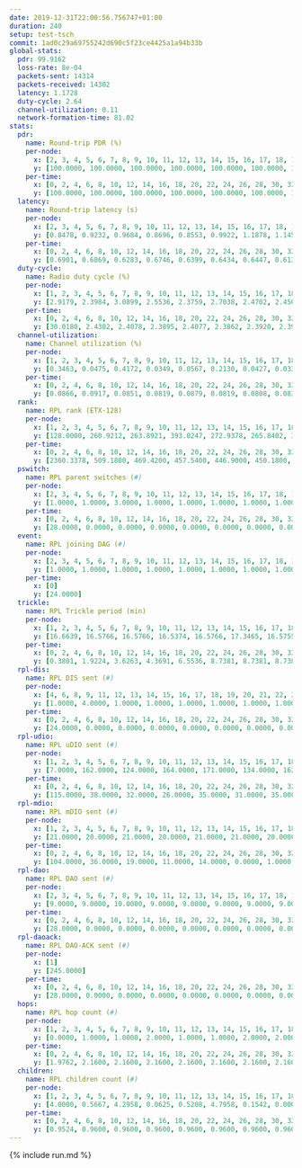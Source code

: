```yaml
---
date: 2019-12-31T22:00:56.756747+01:00
duration: 240
setup: test-tsch
commit: 1ad0c29a69755242d690c5f23ce4425a1a94b33b
global-stats:
  pdr: 99.9162
  loss-rate: 8e-04
  packets-sent: 14314
  packets-received: 14302
  latency: 1.1728
  duty-cycle: 2.64
  channel-utilization: 0.11
  network-formation-time: 81.02
stats:
  pdr:
    name: Round-trip PDR (%)
    per-node:
      x: [2, 3, 4, 5, 6, 7, 8, 9, 10, 11, 12, 13, 14, 15, 16, 17, 18, 19, 20, 21, 22, 23, 24, 25]
      y: [100.0000, 100.0000, 100.0000, 100.0000, 100.0000, 100.0000, 100.0000, 100.0000, 100.0000, 99.8288, 100.0000, 100.0000, 100.0000, 100.0000, 100.0000, 99.2908, 99.4764, 100.0000, 100.0000, 99.8387, 100.0000, 100.0000, 99.8296, 99.6581]
    per-time:
      x: [0, 2, 4, 6, 8, 10, 12, 14, 16, 18, 20, 22, 24, 26, 28, 30, 32, 34, 36, 38, 40, 42, 44, 46, 48, 50, 52, 54, 56, 58, 60, 62, 64, 66, 68, 70, 72, 74, 76, 78, 80, 82, 84, 86, 88, 90, 92, 94, 96, 98, 100, 102, 104, 106, 108, 110, 112, 114, 116, 118, 120, 122, 124, 126, 128, 130, 132, 134, 136, 138, 140, 142, 144, 146, 148, 150, 152, 154, 156, 158, 160, 162, 164, 166, 168, 170, 172, 174, 176, 178, 180, 182, 184, 186, 188, 190, 192, 194, 196, 198, 200, 202, 204, 206, 208, 210, 212, 214, 216, 218, 220, 222, 224, 226, 228, 230, 232, 234, 236, 238]
      y: [100.0000, 100.0000, 100.0000, 100.0000, 100.0000, 100.0000, 100.0000, 100.0000, 100.0000, 99.1597, 100.0000, 100.0000, 100.0000, 100.0000, 100.0000, 100.0000, 100.0000, 100.0000, 100.0000, 99.1667, 100.0000, 100.0000, 100.0000, 100.0000, 99.1667, 100.0000, 100.0000, 100.0000, 100.0000, 100.0000, 100.0000, 100.0000, 100.0000, 100.0000, 100.0000, 100.0000, 100.0000, 99.1667, 100.0000, 100.0000, 100.0000, 100.0000, 99.1667, 100.0000, 100.0000, 100.0000, 100.0000, 99.1667, 100.0000, 100.0000, 100.0000, 100.0000, 100.0000, 100.0000, 100.0000, 100.0000, 100.0000, 100.0000, 100.0000, 99.1667, 100.0000, 100.0000, 100.0000, 100.0000, 100.0000, 100.0000, 100.0000, 100.0000, 100.0000, 100.0000, 100.0000, 100.0000, 100.0000, 100.0000, 100.0000, 100.0000, 100.0000, 100.0000, 100.0000, 100.0000, 99.1667, 100.0000, 100.0000, 100.0000, 100.0000, 100.0000, 100.0000, 100.0000, 100.0000, 100.0000, 100.0000, 100.0000, 99.1667, 100.0000, 100.0000, 100.0000, 100.0000, 99.1667, 100.0000, 100.0000, 100.0000, 100.0000, 100.0000, 100.0000, 100.0000, 100.0000, 100.0000, 100.0000, 98.3333, 100.0000, 100.0000, 100.0000, 100.0000, 100.0000, 100.0000, 100.0000, 100.0000, 100.0000, 100.0000, 100.0000]
  latency:
    name: Round-trip latency (s)
    per-node:
      x: [2, 3, 4, 5, 6, 7, 8, 9, 10, 11, 12, 13, 14, 15, 16, 17, 18, 19, 20, 21, 22, 23, 24, 25]
      y: [0.8478, 0.9232, 0.9684, 0.8696, 0.8553, 0.9922, 1.1878, 1.1452, 0.9767, 1.2444, 1.0035, 1.0420, 1.3244, 1.2911, 1.0983, 1.2739, 1.2740, 1.3376, 1.2854, 1.4356, 1.4129, 1.5007, 1.4425, 1.4981]
    per-time:
      x: [0, 2, 4, 6, 8, 10, 12, 14, 16, 18, 20, 22, 24, 26, 28, 30, 32, 34, 36, 38, 40, 42, 44, 46, 48, 50, 52, 54, 56, 58, 60, 62, 64, 66, 68, 70, 72, 74, 76, 78, 80, 82, 84, 86, 88, 90, 92, 94, 96, 98, 100, 102, 104, 106, 108, 110, 112, 114, 116, 118, 120, 122, 124, 126, 128, 130, 132, 134, 136, 138, 140, 142, 144, 146, 148, 150, 152, 154, 156, 158, 160, 162, 164, 166, 168, 170, 172, 174, 176, 178, 180, 182, 184, 186, 188, 190, 192, 194, 196, 198, 200, 202, 204, 206, 208, 210, 212, 214, 216, 218, 220, 222, 224, 226, 228, 230, 232, 234, 236, 238]
      y: [0.6901, 0.6869, 0.6283, 0.6746, 0.6399, 0.6434, 0.6447, 0.6139, 0.6632, 0.6748, 0.6499, 0.6657, 0.6746, 0.6354, 0.6807, 0.7048, 0.6650, 0.6853, 0.6516, 0.6783, 0.7318, 0.6180, 0.6596, 0.6298, 0.6417, 0.5975, 0.5867, 0.6223, 0.6902, 0.6293, 0.7416, 0.7044, 0.6745, 0.6457, 0.6446, 0.7748, 0.7130, 0.7415, 0.7116, 0.7282, 0.5923, 0.6988, 0.7850, 0.7644, 0.7408, 0.8112, 0.7428, 1.0047, 1.0660, 0.9083, 0.8271, 0.7679, 0.8012, 1.1630, 1.5497, 1.3394, 1.0872, 0.9643, 0.8516, 1.0914, 1.5792, 1.5846, 1.5353, 1.3025, 1.1129, 1.0882, 1.5514, 1.6108, 1.6147, 1.6189, 1.5515, 1.4896, 1.6267, 1.6181, 1.5655, 1.5486, 1.5690, 1.5886, 1.6240, 1.6099, 1.6070, 1.5862, 1.5887, 1.5985, 1.5971, 1.5966, 1.6058, 1.6251, 1.6136, 1.5949, 1.5950, 1.5843, 1.6251, 1.6868, 1.7289, 1.6652, 1.6811, 1.5921, 1.6847, 1.7201, 1.6799, 1.6334, 1.6565, 1.6332, 1.6880, 1.6309, 1.6577, 1.6925, 1.6312, 1.6487, 1.6245, 1.6030, 1.6115, 1.5853, 1.6572, 1.5865, 1.6750, 1.6197, 1.6859, 1.5681]
  duty-cycle:
    name: Radio duty cycle (%)
    per-node:
      x: [1, 2, 3, 4, 5, 6, 7, 8, 9, 10, 11, 12, 13, 14, 15, 16, 17, 18, 19, 20, 21, 22, 23, 24, 25]
      y: [2.9179, 2.3984, 3.0899, 2.5536, 2.3759, 2.7038, 2.4702, 2.4501, 2.5638, 2.4582, 2.5956, 2.4567, 2.6171, 2.5579, 2.5506, 2.6955, 2.5745, 2.6898, 2.6362, 2.7717, 2.6852, 2.6062, 2.7512, 2.7527, 2.7031]
    per-time:
      x: [0, 2, 4, 6, 8, 10, 12, 14, 16, 18, 20, 22, 24, 26, 28, 30, 32, 34, 36, 38, 40, 42, 44, 46, 48, 50, 52, 54, 56, 58, 60, 62, 64, 66, 68, 70, 72, 74, 76, 78, 80, 82, 84, 86, 88, 90, 92, 94, 96, 98, 100, 102, 104, 106, 108, 110, 112, 114, 116, 118, 120, 122, 124, 126, 128, 130, 132, 134, 136, 138, 140, 142, 144, 146, 148, 150, 152, 154, 156, 158, 160, 162, 164, 166, 168, 170, 172, 174, 176, 178, 180, 182, 184, 186, 188, 190, 192, 194, 196, 198, 200, 202, 204, 206, 208, 210, 212, 214, 216, 218, 220, 222, 224, 226, 228, 230, 232, 234, 236, 238, 240]
      y: [30.0180, 2.4302, 2.4078, 2.3895, 2.4077, 2.3862, 2.3920, 2.3960, 2.3939, 2.3909, 2.3860, 2.3849, 2.3808, 2.3959, 2.4161, 2.4055, 2.4012, 2.4034, 2.3883, 2.3962, 2.3829, 2.3831, 2.3850, 2.3879, 2.4018, 2.3777, 2.3829, 2.3751, 2.4127, 2.3959, 2.3819, 2.3991, 2.3907, 2.3959, 2.3929, 2.3889, 2.3992, 2.3878, 2.3849, 2.3930, 2.3882, 2.3856, 2.3758, 2.4192, 2.3934, 2.3901, 2.3905, 2.3866, 2.4003, 2.3936, 2.3829, 2.3948, 2.3896, 2.3919, 2.3960, 2.3880, 2.3803, 2.4091, 2.3922, 2.3768, 2.3849, 2.3812, 2.3832, 2.3782, 2.3865, 2.4025, 2.3796, 2.3933, 2.3910, 2.3934, 2.4030, 2.3947, 2.4025, 2.3840, 2.3944, 2.3969, 2.3868, 2.3946, 2.3959, 2.3983, 2.3892, 2.3893, 2.3794, 2.3852, 2.3990, 2.4004, 2.3993, 2.3909, 2.3952, 2.3969, 2.3949, 2.3834, 2.3964, 2.4062, 2.4136, 2.4076, 2.3946, 2.3903, 2.9386, 2.6869, 2.5491, 2.4571, 2.3826, 2.4091, 2.4078, 2.4057, 2.4014, 2.4031, 2.4002, 2.3971, 2.3893, 2.3963, 2.4006, 2.3892, 2.3998, 2.3993, 2.3924, 2.3951, 2.4062, 2.3917, null]
  channel-utilization:
    name: Channel utilization (%)
    per-node:
      x: [1, 2, 3, 4, 5, 6, 7, 8, 9, 10, 11, 12, 13, 14, 15, 16, 17, 18, 19, 20, 21, 22, 23, 24, 25]
      y: [0.3463, 0.0475, 0.4172, 0.0349, 0.0567, 0.2130, 0.0427, 0.0335, 0.0437, 0.0419, 0.0330, 0.0384, 0.0936, 0.0311, 0.0810, 0.1402, 0.0477, 0.1081, 0.0385, 0.0628, 0.0373, 0.0386, 0.0322, 0.0309, 0.0340]
    per-time:
      x: [0, 2, 4, 6, 8, 10, 12, 14, 16, 18, 20, 22, 24, 26, 28, 30, 32, 34, 36, 38, 40, 42, 44, 46, 48, 50, 52, 54, 56, 58, 60, 62, 64, 66, 68, 70, 72, 74, 76, 78, 80, 82, 84, 86, 88, 90, 92, 94, 96, 98, 100, 102, 104, 106, 108, 110, 112, 114, 116, 118, 120, 122, 124, 126, 128, 130, 132, 134, 136, 138, 140, 142, 144, 146, 148, 150, 152, 154, 156, 158, 160, 162, 164, 166, 168, 170, 172, 174, 176, 178, 180, 182, 184, 186, 188, 190, 192, 194, 196, 198, 200, 202, 204, 206, 208, 210, 212, 214, 216, 218, 220, 222, 224, 226, 228, 230, 232, 234, 236, 238, 240]
      y: [0.0866, 0.0917, 0.0851, 0.0819, 0.0879, 0.0819, 0.0808, 0.0831, 0.0809, 0.0835, 0.0819, 0.0817, 0.0781, 0.0851, 0.0936, 0.0885, 0.0881, 0.0868, 0.0827, 0.0873, 0.0810, 0.0819, 0.0791, 0.0811, 0.0875, 0.0770, 0.0792, 0.0764, 0.0943, 0.0860, 0.0781, 0.0853, 0.0835, 0.0832, 0.0830, 0.0809, 0.0891, 0.0817, 0.0824, 0.0829, 0.0800, 0.0775, 0.0759, 0.0961, 0.0834, 0.0856, 0.0843, 0.0841, 0.0889, 0.0839, 0.0793, 0.0853, 0.0821, 0.0859, 0.0853, 0.0834, 0.0799, 0.0940, 0.0856, 0.0765, 0.0797, 0.0796, 0.0803, 0.0803, 0.0848, 0.0893, 0.0768, 0.0823, 0.0812, 0.0846, 0.0906, 0.0847, 0.0893, 0.0813, 0.0840, 0.0849, 0.0795, 0.0827, 0.0846, 0.0880, 0.0839, 0.0829, 0.0792, 0.0794, 0.0859, 0.0857, 0.0855, 0.0818, 0.0861, 0.0863, 0.0865, 0.0806, 0.0847, 0.0886, 0.0934, 0.0902, 0.0855, 0.0841, 0.3529, 0.1929, 0.1374, 0.1142, 0.0804, 0.0924, 0.0914, 0.0925, 0.0883, 0.0939, 0.0911, 0.0881, 0.0850, 0.0845, 0.0875, 0.0829, 0.0881, 0.0889, 0.0837, 0.0861, 0.0908, 0.0837, null]
  rank:
    name: RPL rank (ETX-128)
    per-node:
      x: [1, 2, 3, 4, 5, 6, 7, 8, 9, 10, 11, 12, 13, 14, 15, 16, 17, 18, 19, 20, 21, 22, 23, 24, 25]
      y: [128.0000, 260.9212, 263.8921, 393.0247, 272.9378, 265.8402, 398.2614, 411.7427, 412.4274, 406.1777, 549.8947, 398.0615, 403.4108, 549.6667, 427.2158, 433.0082, 436.5892, 514.2602, 818.1694, 571.8033, 846.6694, 550.0451, 667.6842, 638.7613, 643.1189]
    per-time:
      x: [0, 2, 4, 6, 8, 10, 12, 14, 16, 18, 20, 22, 24, 26, 28, 30, 32, 34, 36, 38, 40, 42, 44, 46, 48, 50, 52, 54, 56, 58, 60, 62, 64, 66, 68, 70, 72, 74, 76, 78, 80, 82, 84, 86, 88, 90, 92, 94, 96, 98, 100, 102, 104, 106, 108, 110, 112, 114, 116, 118, 120, 122, 124, 126, 128, 130, 132, 134, 136, 138, 140, 142, 144, 146, 148, 150, 152, 154, 156, 158, 160, 162, 164, 166, 168, 170, 172, 174, 176, 178, 180, 182, 184, 186, 188, 190, 192, 194, 196, 198, 200, 202, 204, 206, 208, 210, 212, 214, 216, 218, 220, 222, 224, 226, 228, 230, 232, 234, 236, 238]
      y: [2360.3378, 509.1800, 469.4200, 457.5400, 446.9000, 450.1800, 448.0400, 443.9200, 442.2745, 442.3725, 438.6200, 441.7800, 438.9800, 437.6800, 440.3200, 446.5294, 442.7000, 443.8800, 438.8600, 441.4400, 449.7400, 445.5000, 440.6667, 433.8400, 433.2000, 431.6275, 423.7000, 422.1600, 428.4800, 430.7800, 425.6400, 432.2500, 431.7200, 430.9800, 429.2800, 431.6200, 440.4800, 438.9216, 438.8400, 437.7255, 431.3000, 425.1373, 422.9600, 431.2941, 430.1200, 428.3137, 427.6667, 433.0400, 437.2200, 436.7200, 435.1200, 435.0400, 434.6400, 435.2600, 438.6275, 431.2800, 433.6667, 439.1373, 435.8000, 441.2400, 444.2800, 441.9400, 441.3922, 440.4000, 442.3137, 447.2885, 439.0800, 436.8400, 434.6600, 433.8800, 436.0400, 434.4600, 441.4902, 438.1176, 435.5400, 436.2600, 434.7200, 432.8000, 438.9804, 435.9020, 442.6667, 439.9600, 438.1200, 436.0400, 438.0800, 436.7600, 437.0000, 439.5000, 440.8235, 443.2200, 445.7843, 442.8824, 439.0000, 454.8654, 462.2353, 470.9600, 467.4000, 465.4118, 324.0617, 287.1279, 283.3869, 291.2105, 460.8400, 458.2400, 459.4808, 471.8824, 472.7736, 467.5577, 471.3922, 467.3400, 467.1961, 458.8800, 454.4800, 454.7600, 453.5800, 455.7647, 451.8302, 455.7059, 459.7800, 458.9400]
  pswitch:
    name: RPL parent switches (#)
    per-node:
      x: [2, 3, 4, 5, 6, 7, 8, 9, 10, 11, 12, 13, 14, 15, 16, 17, 18, 19, 20, 21, 22, 23, 24, 25]
      y: [1.0000, 1.0000, 3.0000, 1.0000, 1.0000, 1.0000, 1.0000, 1.0000, 2.0000, 7.0000, 4.0000, 1.0000, 12.0000, 1.0000, 4.0000, 1.0000, 6.0000, 2.0000, 5.0000, 2.0000, 4.0000, 8.0000, 4.0000, 5.0000]
    per-time:
      x: [0, 2, 4, 6, 8, 10, 12, 14, 16, 18, 20, 22, 24, 26, 28, 30, 32, 34, 36, 38, 40, 42, 44, 46, 48, 50, 52, 54, 56, 58, 60, 62, 64, 66, 68, 70, 72, 74, 76, 78, 80, 82, 84, 86, 88, 90, 92, 94, 96, 98, 100, 102, 104, 106, 108, 110, 112, 114, 116, 118, 120, 122, 124, 126, 128, 130, 132, 134, 136, 138, 140, 142, 144, 146, 148, 150, 152, 154, 156, 158, 160, 162, 164, 166, 168, 170, 172, 174, 176, 178, 180, 182, 184, 186, 188, 190, 192, 194, 196, 198, 200, 202, 204, 206, 208, 210, 212, 214, 216, 218, 220, 222, 224, 226, 228, 230, 232, 234]
      y: [28.0000, 0.0000, 0.0000, 0.0000, 0.0000, 0.0000, 0.0000, 0.0000, 1.0000, 1.0000, 0.0000, 0.0000, 0.0000, 0.0000, 0.0000, 1.0000, 0.0000, 0.0000, 0.0000, 0.0000, 0.0000, 0.0000, 1.0000, 0.0000, 0.0000, 1.0000, 0.0000, 0.0000, 0.0000, 0.0000, 0.0000, 2.0000, 0.0000, 0.0000, 0.0000, 0.0000, 0.0000, 1.0000, 0.0000, 1.0000, 0.0000, 1.0000, 0.0000, 1.0000, 0.0000, 1.0000, 1.0000, 0.0000, 0.0000, 0.0000, 0.0000, 0.0000, 0.0000, 0.0000, 1.0000, 0.0000, 1.0000, 1.0000, 0.0000, 0.0000, 0.0000, 0.0000, 1.0000, 0.0000, 1.0000, 2.0000, 0.0000, 0.0000, 0.0000, 0.0000, 0.0000, 0.0000, 1.0000, 1.0000, 0.0000, 0.0000, 0.0000, 0.0000, 1.0000, 1.0000, 1.0000, 0.0000, 0.0000, 0.0000, 0.0000, 0.0000, 0.0000, 0.0000, 1.0000, 0.0000, 1.0000, 1.0000, 0.0000, 2.0000, 1.0000, 0.0000, 0.0000, 1.0000, 1.0000, 2.0000, 0.0000, 0.0000, 0.0000, 0.0000, 2.0000, 1.0000, 3.0000, 2.0000, 1.0000, 0.0000, 1.0000, 0.0000, 0.0000, 0.0000, 0.0000, 1.0000, 3.0000, 1.0000]
  event:
    name: RPL joining DAG (#)
    per-node:
      x: [2, 3, 4, 5, 6, 7, 8, 9, 10, 11, 12, 13, 14, 15, 16, 17, 18, 19, 20, 21, 22, 23, 24, 25]
      y: [1.0000, 1.0000, 1.0000, 1.0000, 1.0000, 1.0000, 1.0000, 1.0000, 1.0000, 1.0000, 1.0000, 1.0000, 1.0000, 1.0000, 1.0000, 1.0000, 1.0000, 1.0000, 1.0000, 1.0000, 1.0000, 1.0000, 1.0000, 1.0000]
    per-time:
      x: [0]
      y: [24.0000]
  trickle:
    name: RPL Trickle period (min)
    per-node:
      x: [1, 2, 3, 4, 5, 6, 7, 8, 9, 10, 11, 12, 13, 14, 15, 16, 17, 18, 19, 20, 21, 22, 23, 24, 25]
      y: [16.6639, 16.5766, 16.5766, 16.5374, 16.5766, 17.3465, 16.5755, 16.5302, 16.5296, 16.5792, 16.5100, 16.5866, 16.5302, 16.4975, 16.5302, 16.5351, 16.5251, 16.5422, 16.5262, 16.6056, 16.5262, 16.5340, 16.5299, 16.5304, 16.5351]
    per-time:
      x: [0, 2, 4, 6, 8, 10, 12, 14, 16, 18, 20, 22, 24, 26, 28, 30, 32, 34, 36, 38, 40, 42, 44, 46, 48, 50, 52, 54, 56, 58, 60, 62, 64, 66, 68, 70, 72, 74, 76, 78, 80, 82, 84, 86, 88, 90, 92, 94, 96, 98, 100, 102, 104, 106, 108, 110, 112, 114, 116, 118, 120, 122, 124, 126, 128, 130, 132, 134, 136, 138, 140, 142, 144, 146, 148, 150, 152, 154, 156, 158, 160, 162, 164, 166, 168, 170, 172, 174, 176, 178, 180, 182, 184, 186, 188, 190, 192, 194, 196, 198, 200, 202, 204, 206, 208, 210, 212, 214, 216, 218, 220, 222, 224, 226, 228, 230, 232, 234, 236, 238]
      y: [0.3801, 1.9224, 3.6263, 4.3691, 6.5536, 8.7381, 8.7381, 8.7381, 10.1088, 17.4763, 17.4763, 17.4763, 17.4763, 17.4763, 17.4763, 17.4763, 17.4763, 17.4763, 17.4763, 17.4763, 17.4763, 17.4763, 17.4763, 17.4763, 17.4763, 17.4763, 17.4763, 17.4763, 17.4763, 17.4763, 17.4763, 17.4763, 17.4763, 17.4763, 17.4763, 17.4763, 17.4763, 17.4763, 17.4763, 17.4763, 17.4763, 17.4763, 17.4763, 17.4763, 17.4763, 17.4763, 17.4763, 17.4763, 17.4763, 17.4763, 17.4763, 17.4763, 17.4763, 17.4763, 17.4763, 17.4763, 17.4763, 17.4763, 17.4763, 17.4763, 17.4763, 17.4763, 17.4763, 17.4763, 17.4763, 17.4763, 17.4763, 17.4763, 17.4763, 17.4763, 17.4763, 17.4763, 17.4763, 17.4763, 17.4763, 17.4763, 17.4763, 17.4763, 17.4763, 17.4763, 17.4763, 17.4763, 17.4763, 17.4763, 17.4763, 17.4763, 17.4763, 17.4763, 17.4763, 17.4763, 17.4763, 17.4763, 17.4763, 17.4763, 17.4763, 17.4763, 17.4763, 17.4763, 17.4763, 17.4763, 17.4763, 17.4763, 17.4763, 17.4763, 17.4763, 17.4763, 17.4763, 17.4763, 17.4763, 17.4763, 17.4763, 17.4763, 17.4763, 17.4763, 17.4763, 17.4763, 17.4763, 17.4763, 17.4763, 17.4763]
  rpl-dis:
    name: RPL DIS sent (#)
    per-node:
      x: [4, 6, 8, 9, 11, 12, 13, 14, 15, 16, 17, 18, 19, 20, 21, 22, 23, 24, 25]
      y: [1.0000, 4.0000, 1.0000, 1.0000, 1.0000, 1.0000, 1.0000, 1.0000, 1.0000, 1.0000, 1.0000, 1.0000, 1.0000, 2.0000, 2.0000, 1.0000, 3.0000, 2.0000, 2.0000]
    per-time:
      x: [0, 2, 4, 6, 8, 10, 12, 14, 16, 18, 20, 22, 24, 26, 28, 30, 32, 34, 36, 38, 40, 42, 44, 46, 48, 50, 52, 54, 56, 58, 60, 62, 64, 66, 68, 70, 72, 74, 76, 78, 80, 82, 84, 86, 88, 90, 92, 94, 96, 98, 100, 102, 104, 106, 108, 110, 112, 114, 116, 118, 120, 122, 124, 126, 128, 130, 132, 134, 136, 138, 140, 142, 144, 146, 148, 150, 152, 154, 156, 158, 160, 162, 164, 166, 168, 170, 172, 174, 176, 178, 180, 182, 184, 186, 188, 190, 192, 194, 196, 198, 200, 202]
      y: [24.0000, 0.0000, 0.0000, 0.0000, 0.0000, 0.0000, 0.0000, 0.0000, 0.0000, 0.0000, 0.0000, 0.0000, 0.0000, 0.0000, 0.0000, 0.0000, 0.0000, 0.0000, 0.0000, 0.0000, 0.0000, 0.0000, 0.0000, 0.0000, 0.0000, 0.0000, 0.0000, 0.0000, 0.0000, 0.0000, 0.0000, 0.0000, 0.0000, 0.0000, 0.0000, 0.0000, 0.0000, 0.0000, 0.0000, 0.0000, 0.0000, 0.0000, 0.0000, 0.0000, 0.0000, 0.0000, 0.0000, 0.0000, 0.0000, 0.0000, 0.0000, 0.0000, 0.0000, 0.0000, 0.0000, 0.0000, 0.0000, 0.0000, 0.0000, 0.0000, 0.0000, 0.0000, 0.0000, 0.0000, 0.0000, 0.0000, 0.0000, 0.0000, 0.0000, 0.0000, 0.0000, 0.0000, 0.0000, 0.0000, 0.0000, 0.0000, 0.0000, 0.0000, 0.0000, 0.0000, 0.0000, 0.0000, 0.0000, 0.0000, 0.0000, 0.0000, 0.0000, 0.0000, 0.0000, 0.0000, 0.0000, 0.0000, 0.0000, 0.0000, 0.0000, 0.0000, 0.0000, 0.0000, 0.0000, 1.0000, 2.0000, 1.0000]
  rpl-udio:
    name: RPL uDIO sent (#)
    per-node:
      x: [1, 2, 3, 4, 5, 6, 7, 8, 9, 10, 11, 12, 13, 14, 15, 16, 17, 18, 19, 20, 21, 22, 23, 24, 25]
      y: [7.0000, 162.0000, 124.0000, 164.0000, 171.0000, 134.0000, 162.0000, 166.0000, 164.0000, 163.0000, 172.0000, 167.0000, 159.0000, 167.0000, 167.0000, 165.0000, 167.0000, 151.0000, 173.0000, 155.0000, 178.0000, 163.0000, 183.0000, 174.0000, 166.0000]
    per-time:
      x: [0, 2, 4, 6, 8, 10, 12, 14, 16, 18, 20, 22, 24, 26, 28, 30, 32, 34, 36, 38, 40, 42, 44, 46, 48, 50, 52, 54, 56, 58, 60, 62, 64, 66, 68, 70, 72, 74, 76, 78, 80, 82, 84, 86, 88, 90, 92, 94, 96, 98, 100, 102, 104, 106, 108, 110, 112, 114, 116, 118, 120, 122, 124, 126, 128, 130, 132, 134, 136, 138, 140, 142, 144, 146, 148, 150, 152, 154, 156, 158, 160, 162, 164, 166, 168, 170, 172, 174, 176, 178, 180, 182, 184, 186, 188, 190, 192, 194, 196, 198, 200, 202, 204, 206, 208, 210, 212, 214, 216, 218, 220, 222, 224, 226, 228, 230, 232, 234, 236, 238, 240]
      y: [115.0000, 38.0000, 32.0000, 26.0000, 35.0000, 31.0000, 35.0000, 32.0000, 32.0000, 32.0000, 36.0000, 34.0000, 29.0000, 34.0000, 27.0000, 36.0000, 36.0000, 37.0000, 34.0000, 25.0000, 31.0000, 28.0000, 28.0000, 30.0000, 34.0000, 29.0000, 31.0000, 28.0000, 28.0000, 32.0000, 35.0000, 29.0000, 34.0000, 35.0000, 29.0000, 26.0000, 34.0000, 33.0000, 31.0000, 31.0000, 29.0000, 30.0000, 29.0000, 34.0000, 36.0000, 32.0000, 37.0000, 30.0000, 32.0000, 37.0000, 30.0000, 34.0000, 33.0000, 32.0000, 27.0000, 31.0000, 32.0000, 29.0000, 34.0000, 30.0000, 36.0000, 26.0000, 33.0000, 33.0000, 31.0000, 31.0000, 29.0000, 36.0000, 30.0000, 31.0000, 31.0000, 29.0000, 33.0000, 27.0000, 33.0000, 34.0000, 32.0000, 35.0000, 26.0000, 29.0000, 32.0000, 32.0000, 30.0000, 33.0000, 30.0000, 35.0000, 30.0000, 30.0000, 32.0000, 33.0000, 35.0000, 31.0000, 35.0000, 31.0000, 32.0000, 31.0000, 34.0000, 29.0000, 38.0000, 43.0000, 29.0000, 37.0000, 29.0000, 36.0000, 33.0000, 32.0000, 34.0000, 32.0000, 36.0000, 30.0000, 33.0000, 33.0000, 35.0000, 32.0000, 30.0000, 33.0000, 33.0000, 34.0000, 34.0000, 28.0000, 0.0000]
  rpl-mdio:
    name: RPL mDIO sent (#)
    per-node:
      x: [1, 2, 3, 4, 5, 6, 7, 8, 9, 10, 11, 12, 13, 14, 15, 16, 17, 18, 19, 20, 21, 22, 23, 24, 25]
      y: [21.0000, 20.0000, 21.0000, 20.0000, 21.0000, 21.0000, 20.0000, 21.0000, 21.0000, 21.0000, 20.0000, 21.0000, 21.0000, 20.0000, 21.0000, 25.0000, 21.0000, 24.0000, 20.0000, 20.0000, 21.0000, 22.0000, 21.0000, 20.0000, 20.0000]
    per-time:
      x: [0, 2, 4, 6, 8, 10, 12, 14, 16, 18, 20, 22, 24, 26, 28, 30, 32, 34, 36, 38, 40, 42, 44, 46, 48, 50, 52, 54, 56, 58, 60, 62, 64, 66, 68, 70, 72, 74, 76, 78, 80, 82, 84, 86, 88, 90, 92, 94, 96, 98, 100, 102, 104, 106, 108, 110, 112, 114, 116, 118, 120, 122, 124, 126, 128, 130, 132, 134, 136, 138, 140, 142, 144, 146, 148, 150, 152, 154, 156, 158, 160, 162, 164, 166, 168, 170, 172, 174, 176, 178, 180, 182, 184, 186, 188, 190, 192, 194, 196, 198, 200, 202, 204, 206, 208, 210, 212, 214, 216, 218, 220, 222, 224, 226, 228, 230, 232, 234, 236, 238, 240]
      y: [104.0000, 36.0000, 19.0000, 11.0000, 14.0000, 0.0000, 1.0000, 9.0000, 14.0000, 1.0000, 0.0000, 0.0000, 0.0000, 3.0000, 4.0000, 8.0000, 3.0000, 7.0000, 0.0000, 0.0000, 0.0000, 0.0000, 4.0000, 7.0000, 7.0000, 5.0000, 2.0000, 0.0000, 0.0000, 0.0000, 1.0000, 4.0000, 3.0000, 8.0000, 7.0000, 2.0000, 0.0000, 0.0000, 0.0000, 4.0000, 6.0000, 8.0000, 5.0000, 1.0000, 1.0000, 0.0000, 0.0000, 0.0000, 7.0000, 6.0000, 4.0000, 3.0000, 5.0000, 0.0000, 0.0000, 0.0000, 0.0000, 3.0000, 2.0000, 4.0000, 10.0000, 6.0000, 0.0000, 0.0000, 0.0000, 0.0000, 4.0000, 9.0000, 10.0000, 1.0000, 1.0000, 0.0000, 0.0000, 0.0000, 2.0000, 6.0000, 4.0000, 7.0000, 6.0000, 0.0000, 0.0000, 0.0000, 0.0000, 7.0000, 4.0000, 5.0000, 6.0000, 3.0000, 0.0000, 0.0000, 0.0000, 1.0000, 2.0000, 8.0000, 8.0000, 5.0000, 1.0000, 0.0000, 1.0000, 0.0000, 3.0000, 3.0000, 4.0000, 7.0000, 6.0000, 1.0000, 0.0000, 0.0000, 1.0000, 2.0000, 4.0000, 8.0000, 5.0000, 5.0000, 0.0000, 0.0000, 0.0000, 1.0000, 5.0000, 9.0000, 0.0000]
  rpl-dao:
    name: RPL DAO sent (#)
    per-node:
      x: [2, 3, 4, 5, 6, 7, 8, 9, 10, 11, 12, 13, 14, 15, 16, 17, 18, 19, 20, 21, 22, 23, 24, 25]
      y: [9.0000, 9.0000, 10.0000, 9.0000, 9.0000, 9.0000, 9.0000, 9.0000, 10.0000, 13.0000, 11.0000, 9.0000, 17.0000, 9.0000, 11.0000, 9.0000, 11.0000, 10.0000, 13.0000, 9.0000, 10.0000, 12.0000, 12.0000, 11.0000]
    per-time:
      x: [0, 2, 4, 6, 8, 10, 12, 14, 16, 18, 20, 22, 24, 26, 28, 30, 32, 34, 36, 38, 40, 42, 44, 46, 48, 50, 52, 54, 56, 58, 60, 62, 64, 66, 68, 70, 72, 74, 76, 78, 80, 82, 84, 86, 88, 90, 92, 94, 96, 98, 100, 102, 104, 106, 108, 110, 112, 114, 116, 118, 120, 122, 124, 126, 128, 130, 132, 134, 136, 138, 140, 142, 144, 146, 148, 150, 152, 154, 156, 158, 160, 162, 164, 166, 168, 170, 172, 174, 176, 178, 180, 182, 184, 186, 188, 190, 192, 194, 196, 198, 200, 202, 204, 206, 208, 210, 212, 214, 216, 218, 220, 222, 224, 226, 228, 230, 232, 234, 236, 238, 240]
      y: [28.0000, 0.0000, 0.0000, 0.0000, 0.0000, 0.0000, 0.0000, 0.0000, 1.0000, 1.0000, 0.0000, 0.0000, 0.0000, 0.0000, 22.0000, 2.0000, 0.0000, 0.0000, 0.0000, 0.0000, 0.0000, 0.0000, 2.0000, 0.0000, 0.0000, 1.0000, 0.0000, 0.0000, 15.0000, 6.0000, 0.0000, 2.0000, 0.0000, 0.0000, 0.0000, 0.0000, 1.0000, 2.0000, 0.0000, 1.0000, 0.0000, 1.0000, 8.0000, 10.0000, 1.0000, 1.0000, 2.0000, 0.0000, 0.0000, 0.0000, 0.0000, 1.0000, 0.0000, 0.0000, 1.0000, 1.0000, 4.0000, 16.0000, 1.0000, 0.0000, 2.0000, 0.0000, 1.0000, 0.0000, 1.0000, 3.0000, 1.0000, 0.0000, 0.0000, 1.0000, 0.0000, 14.0000, 5.0000, 1.0000, 1.0000, 0.0000, 1.0000, 0.0000, 1.0000, 3.0000, 2.0000, 0.0000, 0.0000, 0.0000, 0.0000, 11.0000, 5.0000, 1.0000, 2.0000, 1.0000, 2.0000, 1.0000, 0.0000, 4.0000, 3.0000, 0.0000, 0.0000, 1.0000, 2.0000, 7.0000, 5.0000, 0.0000, 0.0000, 2.0000, 2.0000, 2.0000, 4.0000, 3.0000, 2.0000, 0.0000, 1.0000, 0.0000, 2.0000, 4.0000, 7.0000, 1.0000, 3.0000, 1.0000, 2.0000, 1.0000, 0.0000]
  rpl-daoack:
    name: RPL DAO-ACK sent (#)
    per-node:
      x: [1]
      y: [245.0000]
    per-time:
      x: [0, 2, 4, 6, 8, 10, 12, 14, 16, 18, 20, 22, 24, 26, 28, 30, 32, 34, 36, 38, 40, 42, 44, 46, 48, 50, 52, 54, 56, 58, 60, 62, 64, 66, 68, 70, 72, 74, 76, 78, 80, 82, 84, 86, 88, 90, 92, 94, 96, 98, 100, 102, 104, 106, 108, 110, 112, 114, 116, 118, 120, 122, 124, 126, 128, 130, 132, 134, 136, 138, 140, 142, 144, 146, 148, 150, 152, 154, 156, 158, 160, 162, 164, 166, 168, 170, 172, 174, 176, 178, 180, 182, 184, 186, 188, 190, 192, 194, 196, 198, 200, 202, 204, 206, 208, 210, 212, 214, 216, 218, 220, 222, 224, 226, 228, 230, 232, 234, 236, 238]
      y: [28.0000, 0.0000, 0.0000, 0.0000, 0.0000, 0.0000, 0.0000, 0.0000, 1.0000, 1.0000, 0.0000, 0.0000, 0.0000, 0.0000, 21.0000, 2.0000, 0.0000, 0.0000, 0.0000, 0.0000, 0.0000, 0.0000, 2.0000, 0.0000, 0.0000, 1.0000, 0.0000, 0.0000, 15.0000, 6.0000, 0.0000, 2.0000, 0.0000, 0.0000, 0.0000, 0.0000, 2.0000, 1.0000, 0.0000, 1.0000, 0.0000, 1.0000, 8.0000, 10.0000, 1.0000, 1.0000, 2.0000, 0.0000, 0.0000, 0.0000, 0.0000, 1.0000, 0.0000, 0.0000, 1.0000, 1.0000, 5.0000, 14.0000, 1.0000, 0.0000, 2.0000, 0.0000, 1.0000, 0.0000, 1.0000, 2.0000, 1.0000, 0.0000, 0.0000, 1.0000, 0.0000, 14.0000, 4.0000, 1.0000, 1.0000, 0.0000, 1.0000, 0.0000, 1.0000, 3.0000, 2.0000, 0.0000, 0.0000, 0.0000, 0.0000, 11.0000, 5.0000, 1.0000, 1.0000, 1.0000, 2.0000, 1.0000, 0.0000, 4.0000, 3.0000, 0.0000, 0.0000, 1.0000, 2.0000, 7.0000, 5.0000, 0.0000, 0.0000, 2.0000, 2.0000, 2.0000, 4.0000, 3.0000, 2.0000, 0.0000, 1.0000, 0.0000, 2.0000, 4.0000, 7.0000, 1.0000, 3.0000, 2.0000, 1.0000, 1.0000]
  hops:
    name: RPL hop count (#)
    per-node:
      x: [1, 2, 3, 4, 5, 6, 7, 8, 9, 10, 11, 12, 13, 14, 15, 16, 17, 18, 19, 20, 21, 22, 23, 24, 25]
      y: [0.0000, 1.0000, 1.0000, 2.0000, 1.0000, 1.0000, 2.0000, 2.0000, 2.0000, 2.0000, 3.0000, 2.0000, 2.0000, 3.0000, 2.0000, 2.1833, 2.0000, 2.6375, 3.0000, 3.0879, 3.1841, 3.0126, 4.0084, 3.6527, 3.6527]
    per-time:
      x: [0, 2, 4, 6, 8, 10, 12, 14, 16, 18, 20, 22, 24, 26, 28, 30, 32, 34, 36, 38, 40, 42, 44, 46, 48, 50, 52, 54, 56, 58, 60, 62, 64, 66, 68, 70, 72, 74, 76, 78, 80, 82, 84, 86, 88, 90, 92, 94, 96, 98, 100, 102, 104, 106, 108, 110, 112, 114, 116, 118, 120, 122, 124, 126, 128, 130, 132, 134, 136, 138, 140, 142, 144, 146, 148, 150, 152, 154, 156, 158, 160, 162, 164, 166, 168, 170, 172, 174, 176, 178, 180, 182, 184, 186, 188, 190, 192, 194, 196, 198, 200, 202, 204, 206, 208, 210, 212, 214, 216, 218, 220, 222, 224, 226, 228, 230, 232, 234, 236, 238]
      y: [1.9762, 2.1600, 2.1600, 2.1600, 2.1600, 2.1600, 2.1600, 2.1600, 2.1600, 2.1600, 2.1600, 2.1600, 2.1600, 2.1600, 2.1600, 2.1600, 2.1600, 2.1600, 2.1600, 2.1600, 2.1600, 2.1600, 2.1600, 2.1600, 2.1600, 2.1600, 2.1600, 2.1600, 2.1600, 2.1600, 2.1600, 2.1600, 2.1600, 2.1600, 2.1600, 2.1600, 2.1600, 2.1600, 2.1600, 2.1600, 2.1600, 2.1600, 2.1600, 2.2200, 2.2800, 2.2800, 2.2800, 2.2800, 2.2800, 2.2800, 2.2800, 2.2800, 2.2800, 2.2800, 2.2800, 2.2800, 2.2800, 2.2800, 2.2800, 2.2800, 2.2800, 2.2800, 2.2800, 2.2800, 2.2800, 2.2800, 2.2800, 2.2800, 2.2800, 2.2800, 2.2800, 2.2800, 2.2800, 2.2800, 2.2800, 2.2800, 2.2800, 2.2800, 2.2800, 2.2800, 2.2800, 2.2800, 2.2800, 2.2800, 2.2800, 2.2800, 2.2800, 2.2800, 2.2800, 2.2800, 2.2800, 2.2800, 2.2800, 2.2800, 2.2800, 2.2800, 2.2800, 2.2800, 2.5600, 2.4400, 2.3600, 2.3600, 2.3600, 2.3600, 2.3600, 2.3600, 2.3600, 2.4000, 2.4000, 2.4000, 2.4000, 2.4000, 2.4000, 2.4000, 2.4000, 2.4000, 2.3600, 2.3600, 2.3600, 2.3600]
  children:
    name: RPL children count (#)
    per-node:
      x: [1, 2, 3, 4, 5, 6, 7, 8, 9, 10, 11, 12, 13, 14, 15, 16, 17, 18, 19, 20, 21, 22, 23, 24, 25]
      y: [4.0000, 0.5667, 4.2958, 0.0625, 0.5208, 4.7958, 0.1542, 0.0000, 0.4000, 0.3125, 0.0000, 0.1083, 1.6875, 0.0000, 0.8083, 2.2583, 0.2333, 2.1375, 0.1757, 1.1255, 0.1674, 0.1632, 0.0000, 0.0000, 0.0000]
    per-time:
      x: [0, 2, 4, 6, 8, 10, 12, 14, 16, 18, 20, 22, 24, 26, 28, 30, 32, 34, 36, 38, 40, 42, 44, 46, 48, 50, 52, 54, 56, 58, 60, 62, 64, 66, 68, 70, 72, 74, 76, 78, 80, 82, 84, 86, 88, 90, 92, 94, 96, 98, 100, 102, 104, 106, 108, 110, 112, 114, 116, 118, 120, 122, 124, 126, 128, 130, 132, 134, 136, 138, 140, 142, 144, 146, 148, 150, 152, 154, 156, 158, 160, 162, 164, 166, 168, 170, 172, 174, 176, 178, 180, 182, 184, 186, 188, 190, 192, 194, 196, 198, 200, 202, 204, 206, 208, 210, 212, 214, 216, 218, 220, 222, 224, 226, 228, 230, 232, 234, 236, 238]
      y: [0.9524, 0.9600, 0.9600, 0.9600, 0.9600, 0.9600, 0.9600, 0.9600, 0.9600, 0.9600, 0.9600, 0.9600, 0.9600, 0.9600, 0.9600, 0.9600, 0.9600, 0.9600, 0.9600, 0.9600, 0.9600, 0.9600, 0.9600, 0.9600, 0.9600, 0.9600, 0.9600, 0.9600, 0.9600, 0.9600, 0.9600, 0.9600, 0.9600, 0.9600, 0.9600, 0.9600, 0.9600, 0.9600, 0.9600, 0.9600, 0.9600, 0.9600, 0.9600, 0.9600, 0.9600, 0.9600, 0.9600, 0.9600, 0.9600, 0.9600, 0.9600, 0.9600, 0.9600, 0.9600, 0.9600, 0.9600, 0.9600, 0.9600, 0.9600, 0.9600, 0.9600, 0.9600, 0.9600, 0.9600, 0.9600, 0.9600, 0.9600, 0.9600, 0.9600, 0.9600, 0.9600, 0.9600, 0.9600, 0.9600, 0.9600, 0.9600, 0.9600, 0.9600, 0.9600, 0.9600, 0.9600, 0.9600, 0.9600, 0.9600, 0.9600, 0.9600, 0.9600, 0.9600, 0.9600, 0.9600, 0.9600, 0.9600, 0.9600, 0.9600, 0.9600, 0.9600, 0.9600, 0.9600, 0.9600, 0.9600, 0.9600, 0.9600, 0.9600, 0.9600, 0.9600, 0.9600, 0.9600, 0.9600, 0.9600, 0.9600, 0.9600, 0.9600, 0.9600, 0.9600, 0.9600, 0.9600, 0.9600, 0.9600, 0.9600, 0.9600]
---
```


{% include run.md %}

